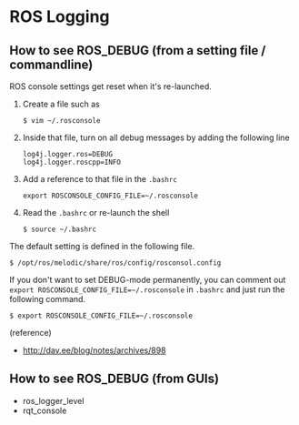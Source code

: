 # ROS Logging

## How to see ROS_DEBUG (from a setting file / commandline)

ROS console settings get reset when it's re-launched.

1. Create a file such as
   ```
   $ vim ~/.rosconsole
   ```
2. Inside that file, turn on all debug messages by adding the following line
   ```
   log4j.logger.ros=DEBUG
   log4j.logger.roscpp=INFO
   ```
3. Add a reference to that file in the `.bashrc`
   ```
   export ROSCONSOLE_CONFIG_FILE=~/.rosconsole
   ```
4. Read the `.bashrc` or re-launch the shell
   ```
   $ source ~/.bashrc
   ```
The default setting is defined in the following file.
```
$ /opt/ros/melodic/share/ros/config/rosconsol.config
```

If you don't want to set DEBUG-mode permanently, you can comment out `export ROSCONSOLE_CONFIG_FILE=~/.rosconsole` in `.bashrc` and just run the following command.
```
$ export ROSCONSOLE_CONFIG_FILE=~/.rosconsole
```

(reference)
- http://dav.ee/blog/notes/archives/898

## How to see ROS_DEBUG (from GUIs)

- ros_logger_level
- rqt_console